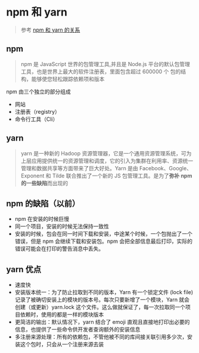 # npm 和 yarn

> 参考 [npm 和 yarn 的关系](https://blog.csdn.net/m0_62907534/article/details/123651452)

## npm

> npm 是 JavaScript 世界的包管理工具,并且是 Node.js 平台的默认包管理工具，也是世界上最大的软件注册表，里面包含超过 600000 个 包的结构，能够使您轻松跟踪依赖项和版本

npm 由三个独立的部分组成

-   网站
-   注册表（registry）
-   命令行工具（Cli）

## yarn

> yarn 是一种新的 Hadoop 资源管理器，它是一个通用资源管理系统，可为上层应用提供统一的资源管理和调度，它的引入为集群在利用率、资源统一管理和数据共享等方面带来了巨大好处。Yarn 是由 Facebook、Google、Exponent 和 Tilde 联合推出了一个新的 JS 包管理工具。是为了**弥补 npm 的一些缺陷**而出现的

## npm 的缺陷（以前）

-   npm 在安装的时候巨慢
-   同一个项目，安装的时候无法保持一致性
-   安装的时候，包会在同一时间下载和安装，中途某个时候，一个包抛出了一个错误，但是 npm 会继续下载和安装包。npm 会把全部信息最后打印，实际的错误可能会在打印的警告消息中丢失。

## yarn 优点

-   速度快
-   安装版本统一：为了防止拉取到不同的版本，Yarn 有一个锁定文件 (lock file) 记录了被确切安装上的模块的版本号。每次只要新增了一个模块，Yarn 就会创建（或更新）yarn.lock 这个文件。这么做就保证了，每一次拉取同一个项目依赖时，使用的都是一样的模块版本
-   更简洁的输出：默认情况下，yarn 结合了 emoji 直观且直接地打印出必要的信息，也提供了一些命令供开发者查询额外的安装信息
-   多注册来源处理：所有的依赖包，不管他被不同的库间接关联引用多少次，安装这个包时，只会从一个注册来源去装
